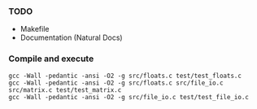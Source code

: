 ### TODO

- Makefile
- Documentation (Natural Docs)

### Compile and execute

```
gcc -Wall -pedantic -ansi -O2 -g src/floats.c test/test_floats.c
gcc -Wall -pedantic -ansi -O2 -g src/floats.c src/file_io.c src/matrix.c test/test_matrix.c
gcc -Wall -pedantic -ansi -O2 -g src/file_io.c test/test_file_io.c
```

